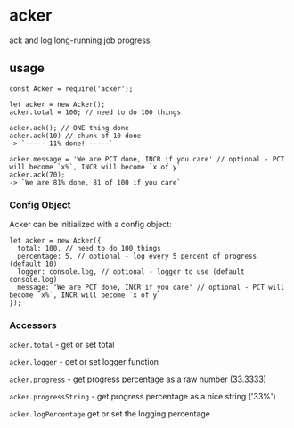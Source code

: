 # acker
ack and log long-running job progress

## usage

```
const Acker = require('acker');

let acker = new Acker();
acker.total = 100; // need to do 100 things

acker.ack(); // ONE thing done
acker.ack(10) // chunk of 10 done
-> `----- 11% done! -----`

acker.message = 'We are PCT done, INCR if you care' // optional - PCT will become `x%`, INCR will become `x of y`
acker.ack(70);
-> `We are 81% done, 81 of 100 if you care`
```

### Config Object
Acker can be initialized with a config object:
```
let acker = new Acker({
  total: 100, // need to do 100 things
  percentage: 5, // optional - log every 5 percent of progress (default 10)
  logger: console.log, // optional - logger to use (default console.log)
  message: 'We are PCT done, INCR if you care' // optional - PCT will become `x%`, INCR will become `x of y`
});
```

### Accessors

`acker.total` - get or set total

`acker.logger` - get or set logger function

`acker.progress` - get progress percentage as a raw number (33.3333)

`acker.progressString` - get progress percentage as a nice string ('33%')

`acker.logPercentage` get or set the logging percentage
